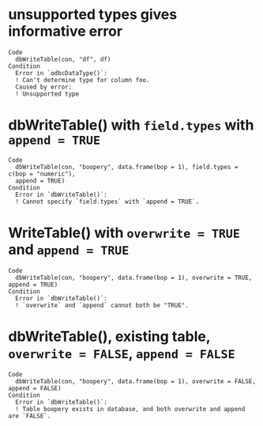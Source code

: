 # unsupported types gives informative error

    Code
      dbWriteTable(con, "df", df)
    Condition
      Error in `odbcDataType()`:
      ! Can't determine type for column foo.
      Caused by error:
      ! Unsupported type

# dbWriteTable() with `field.types` with `append = TRUE`

    Code
      dbWriteTable(con, "boopery", data.frame(bop = 1), field.types = c(bop = "numeric"),
      append = TRUE)
    Condition
      Error in `dbWriteTable()`:
      ! Cannot specify `field.types` with `append = TRUE`.

# WriteTable() with `overwrite = TRUE` and `append = TRUE`

    Code
      dbWriteTable(con, "boopery", data.frame(bop = 1), overwrite = TRUE, append = TRUE)
    Condition
      Error in `dbWriteTable()`:
      ! `overwrite` and `append` cannot both be "TRUE".

# dbWriteTable(), existing table, `overwrite = FALSE`, `append = FALSE`

    Code
      dbWriteTable(con, "boopery", data.frame(bop = 1), overwrite = FALSE, append = FALSE)
    Condition
      Error in `dbWriteTable()`:
      ! Table boopery exists in database, and both overwrite and append are `FALSE`.

